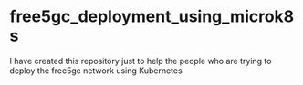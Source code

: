 # free5gc_deployment_using_microk8s
I have created this repository just to help the people who are trying to deploy the free5gc network using Kubernetes
